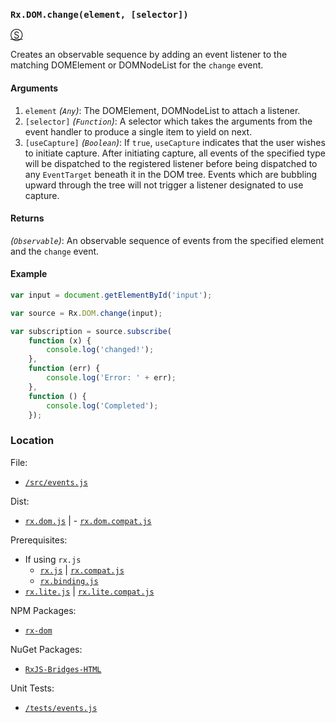 ### `Rx.DOM.change(element, [selector])`
[&#x24C8;](https://github.com/Reactive-Extensions/RxJS-DOM/blob/master/src/events.js "View in source")

Creates an observable sequence by adding an event listener to the matching DOMElement or DOMNodeList for the `change` event.

#### Arguments
1. `element` *(`Any`)*: The DOMElement, DOMNodeList to attach a listener.
2. `[selector]` *(`Function`)*: A selector which takes the arguments from the event handler to produce a single item to yield on next.
3. `[useCapture]` *(`Boolean`)*: If `true`, `useCapture` indicates that the user wishes to initiate capture. After initiating capture, all events of the specified type will be dispatched to the registered listener before being dispatched to any `EventTarget` beneath it in the DOM tree. Events which are bubbling upward through the tree will not trigger a listener designated to use capture.

#### Returns
*(`Observable`)*: An observable sequence of events from the specified element and the `change` event.

#### Example

```js
var input = document.getElementById('input');

var source = Rx.DOM.change(input);

var subscription = source.subscribe(
    function (x) {
        console.log('changed!');
    },
    function (err) {
        console.log('Error: ' + err);
    },
    function () {
        console.log('Completed');
    });
```

### Location

File:
- [`/src/events.js`](https://github.com/Reactive-Extensions/RxJS-DOM/blob/master/src/events.js)

Dist:
- [`rx.dom.js`](https://github.com/Reactive-Extensions/RxJS-DOM/blob/master/dist/rx.dom.js) | - [`rx.dom.compat.js`](https://github.com/Reactive-Extensions/RxJS-DOM/blob/master/dist/rx.dom.compat.js)

Prerequisites:
- If using `rx.js`
  - [`rx.js`](https://github.com/Reactive-Extensions/RxJS/blob/master/dist/rx.js) | [`rx.compat.js`](https://github.com/Reactive-Extensions/RxJS/blob/master/dist/rx.compat.js)
  - [`rx.binding.js`](https://github.com/Reactive-Extensions/RxJS/blob/master/dist/rx.binding.js)
- [`rx.lite.js`](https://github.com/Reactive-Extensions/RxJS/blob/master/rx.lite.js) | [`rx.lite.compat.js`](https://github.com/Reactive-Extensions/RxJS/blob/master/rx.lite.compat.js)

NPM Packages:
- [`rx-dom`](https://preview.npmjs.com/package/rx-dom)

NuGet Packages:
- [`RxJS-Bridges-HTML`](http://www.nuget.org/packages/RxJS-Bridges-HTML/)

Unit Tests:
- [`/tests/events.js`](https://github.com/Reactive-Extensions/RxJS-DOM/blob/master/tests/events.js)
